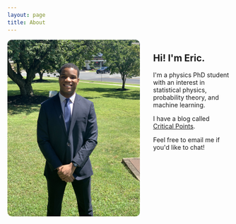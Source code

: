 ```yaml
---
layout: page
title: About
---
```


<div style="display: flex; align-items: flex-start; gap: 30px; margin-bottom: 30px;">
  <img src="/assets/personal image.jpg" alt="Eric" style="width: 300px; height: auto; flex-shrink: 0; border-radius: 10px;">
  <div>
    <h2>Hi! I'm Eric.</h2>
    <p>I'm a physics PhD student with an interest in statistical physics, probability theory, and machine learning.</p>
    <p>I have a blog called <a href="/blog/">Critical Points</a>.</p>
    <p>Feel free to email me if you'd like to chat!</p>
  </div>
</div>